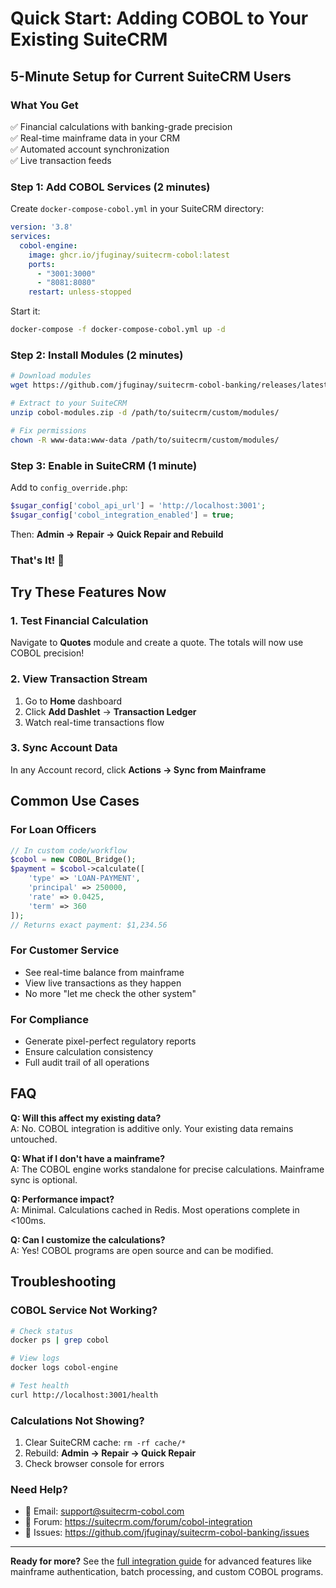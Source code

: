 # Quick Start: Adding COBOL to Your Existing SuiteCRM

## 5-Minute Setup for Current SuiteCRM Users

### What You Get
✅ Financial calculations with banking-grade precision  
✅ Real-time mainframe data in your CRM  
✅ Automated account synchronization  
✅ Live transaction feeds  

### Step 1: Add COBOL Services (2 minutes)

Create `docker-compose-cobol.yml` in your SuiteCRM directory:

```yaml
version: '3.8'
services:
  cobol-engine:
    image: ghcr.io/jfuginay/suitecrm-cobol:latest
    ports:
      - "3001:3000"
      - "8081:8080"
    restart: unless-stopped
```

Start it:
```bash
docker-compose -f docker-compose-cobol.yml up -d
```

### Step 2: Install Modules (2 minutes)

```bash
# Download modules
wget https://github.com/jfuginay/suitecrm-cobol-banking/releases/latest/download/cobol-modules.zip

# Extract to your SuiteCRM
unzip cobol-modules.zip -d /path/to/suitecrm/custom/modules/

# Fix permissions
chown -R www-data:www-data /path/to/suitecrm/custom/modules/
```

### Step 3: Enable in SuiteCRM (1 minute)

Add to `config_override.php`:

```php
$sugar_config['cobol_api_url'] = 'http://localhost:3001';
$sugar_config['cobol_integration_enabled'] = true;
```

Then: **Admin → Repair → Quick Repair and Rebuild**

### That's It! 🎉

## Try These Features Now

### 1. Test Financial Calculation
Navigate to **Quotes** module and create a quote. The totals will now use COBOL precision!

### 2. View Transaction Stream
1. Go to **Home** dashboard
2. Click **Add Dashlet** → **Transaction Ledger**
3. Watch real-time transactions flow

### 3. Sync Account Data
In any Account record, click **Actions → Sync from Mainframe**

## Common Use Cases

### For Loan Officers
```php
// In custom code/workflow
$cobol = new COBOL_Bridge();
$payment = $cobol->calculate([
    'type' => 'LOAN-PAYMENT',
    'principal' => 250000,
    'rate' => 0.0425,
    'term' => 360
]);
// Returns exact payment: $1,234.56
```

### For Customer Service
- See real-time balance from mainframe
- View live transactions as they happen
- No more "let me check the other system"

### For Compliance
- Generate pixel-perfect regulatory reports
- Ensure calculation consistency
- Full audit trail of all operations

## FAQ

**Q: Will this affect my existing data?**  
A: No. COBOL integration is additive only. Your existing data remains untouched.

**Q: What if I don't have a mainframe?**  
A: The COBOL engine works standalone for precise calculations. Mainframe sync is optional.

**Q: Performance impact?**  
A: Minimal. Calculations cached in Redis. Most operations complete in <100ms.

**Q: Can I customize the calculations?**  
A: Yes! COBOL programs are open source and can be modified.

## Troubleshooting

### COBOL Service Not Working?
```bash
# Check status
docker ps | grep cobol

# View logs
docker logs cobol-engine

# Test health
curl http://localhost:3001/health
```

### Calculations Not Showing?
1. Clear SuiteCRM cache: `rm -rf cache/*`
2. Rebuild: **Admin → Repair → Quick Repair**
3. Check browser console for errors

### Need Help?
- 📧 Email: support@suitecrm-cobol.com
- 💬 Forum: https://suitecrm.com/forum/cobol-integration
- 🐛 Issues: https://github.com/jfuginay/suitecrm-cobol-banking/issues

---

**Ready for more?** See the [full integration guide](COBOL_INTEGRATION_GUIDE.md) for advanced features like mainframe authentication, batch processing, and custom COBOL programs.